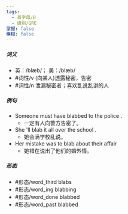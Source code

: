 ```yaml
---
tags:
  - 首字母/B
  - 级别/GRE
掌握: false
模糊: false
---
```

##### 词义
- 英：/blæb/； 美：/blæb/
- #词性/v  (向某人)透露秘密，告密
- #词性/n  泄漏秘密者；喜欢乱说乱讲的人
##### 例句
- Someone must have blabbed to the police .
	- 一定有人向警方告密了。
- She 'll blab it all over the school .
	- 她会满学校乱说。
- Her mistake was to blab about their affair
	- 她错在说出了他们的婚外情。
##### 形态
- #形态/word_third blabs
- #形态/word_ing blabbing
- #形态/word_done blabbed
- #形态/word_past blabbed
